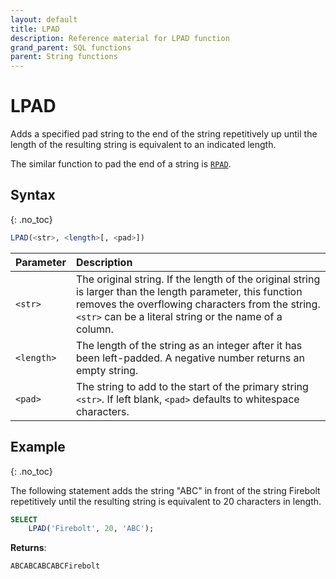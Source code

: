 ```yaml
---
layout: default
title: LPAD
description: Reference material for LPAD function
grand_parent: SQL functions
parent: String functions
---
```


# LPAD

Adds a specified pad string to the end of the string repetitively up until the length of the resulting string is equivalent to an indicated length.

The similar function to pad the end of a string is [`RPAD`](./rpad.md).

## Syntax
{: .no_toc}

```sql
LPAD(<str>, <length>[, <pad>])
```

| Parameter  | Description                                                                                                                                                                                                                 |
| :---------- | :--------------------------------------------------------------------------------------------------------------------------------------------------------------------------------------------------------------------------- |
| `<str>`    | The original string. If the length of the original string is larger than the length parameter, this function removes the overflowing characters from the string.  `<str>` can be a literal string or the name of a column. |
| `<length>` | The length of the string as an integer after it has been left-padded.  A negative number returns an empty string.                                                                                                          |
| `<pad>`    | The string to add to the start of the primary string `<str>`. If left blank, `<pad>` defaults to whitespace characters.                                                                                                     |

## Example
{: .no_toc}

The following statement adds the string "ABC" in front of the string Firebolt repetitively until the resulting string is equivalent to 20 characters in length.

```sql
SELECT
	LPAD('Firebolt', 20, 'ABC');
```

**Returns**:

```
ABCABCABCABCFirebolt
```
